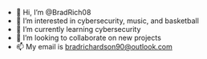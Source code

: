 - 👋 Hi, I’m @BradRich08
- 👀 I’m interested in cybersecurity, music, and basketball
- 🌱 I’m currently learning cybersecurity
- 💞️ I’m looking to collaborate on new projects
- 📫 My email is bradrichardson90@outlook.com

<!---
BradRich08/BradRich08 is a ✨ special ✨ repository because its `README.md` (this file) appears on your GitHub profile.
You can click the Preview link to take a look at your changes.
--->
